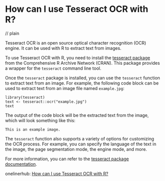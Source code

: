 # How can I use Tesseract OCR with R?
// plain

Tesseract OCR is an open source optical character recognition (OCR) engine. It can be used with R to extract text from images.

To use Tesseract OCR with R, you need to install the [tesseract package](https://cran.r-project.org/web/packages/tesseract/index.html) from the Comprehensive R Archive Network (CRAN). This package provides a wrapper for the `tesseract` command line tool.

Once the `tesseract` package is installed, you can use the `tesseract` function to extract text from an image. For example, the following code block can be used to extract text from an image file named `example.jpg`:

```
library(tesseract)
text <- tesseract::ocr("example.jpg")
text
```

The output of the code block will be the extracted text from the image, which will look something like this:

```
This is an example image.
```

The `tesseract` function also supports a variety of options for customizing the OCR process. For example, you can specify the language of the text in the image, the page segmentation mode, the engine mode, and more.

For more information, you can refer to the [tesseract package documentation](https://cran.r-project.org/web/packages/tesseract/vignettes/tesseract_vignette.html).

onelinerhub: [How can I use Tesseract OCR with R?](https://onelinerhub.com/tesseract-ocr/how-can-i-use-tesseract-ocr-with-r)